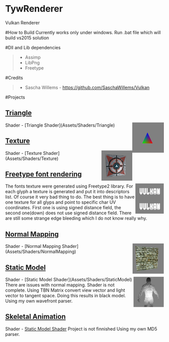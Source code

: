 # TywRenderer

Vulkan Renderer

#How to Build
Currently works only under windows.
Run .bat file which will build vs2015 solution

#Dll and Lib dependencies
> - Assimp
> - LibPng
> - Freetype

#Credits
>- Sascha Willems - https://github.com/SaschaWillems/Vulkan


#Projects
## [Triangle](Projects/Triangle)
<img src="ScreenShots/Triangle.png" height="96px" align="right">
Shader - [Triangle Shader](Assets/Shaders/Triangle)


## [Texture](Projects/Texture)
<img src="ScreenShots/Texture.png" height="96px" align="right">
Shader - [Texture Shader](Assets/Shaders/Texture)

## [Freetype font rendering](Projects/FontRendering)
<img src="ScreenShots/FontRendering.png" height="96px" align="right">
The fonts texture were generated using Freetype2 library.
For each glyph a texture is generated and put it into descriptors list. Of course it very bad thing to do.
The best thing is to have one texture for all glyps and point to specific char UV coordinates.
First one is using signed distance field, the second one(down) does not use signed distance field.
There are still some strange edge bleeding which I do not know really why.

## [Normal Mapping](Projects/NormalMapping)
<img src="ScreenShots/NormallMapping.png" height="96px" align="right">
Shader - [Normal Mapping Shader](Assets/Shaders/NormalMapping)


## [Static Model](Projects/StaticModel)
<img src="ScreenShots/StaticModel.png" height="96px" align="right">
Shader - [Static Model Shader](Assets/Shaders/StaticModel)
There are issues with normal mapping. Shader is not complete.
Using TBN Matrix convert view vector and light vector to tangent space. Doing this results in black model.
Using my own wavefront parser.


## [Skeletal Animation](Projects/SkeletalAnimation)
Shader - [Static Model Shader](Assets/Shaders/StaticModel)
Project is not finnished
Using my own MD5 parser.
